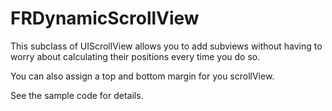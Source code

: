 # FRDynamicScrollView

This subclass of UIScrollView allows you to add subviews without having
to worry about calculating their positions every time you do so.

You can also assign a top and bottom margin for you scrollView.

See the sample code for details.
